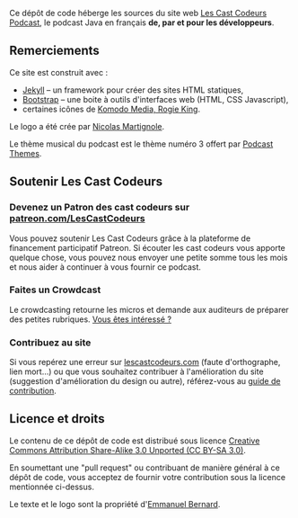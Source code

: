 Ce dépôt de code héberge les sources du site web [Les Cast Codeurs Podcast](https://lescastcodeurs.com/), le podcast Java en français **de, par et pour les
développeurs**.

## Remerciements

Ce site est construit avec :

- [Jekyll](https://jekyllrb.com) – un framework pour créer des sites HTML statiques,
- [Bootstrap](https://getbootstrap.com/) – une boite à outils d'interfaces web (HTML, CSS Javascript),
- certaines icônes de [Komodo Media, Rogie King](http://www.komodomedia.com).

Le logo a été crée par [Nicolas Martignole](https://www.touilleur-express.fr/).

Le thème musical du podcast est le thème numéro 3 offert par [Podcast Themes](https://www.podcastthemes.com/).


## Soutenir Les Cast Codeurs

### Devenez un Patron des cast codeurs sur [patreon.com/LesCastCodeurs](https://www.patreon.com/LesCastCodeurs)

Vous pouvez soutenir Les Cast Codeurs grâce à la plateforme de financement participatif Patreon. Si écouter les cast codeurs vous apporte quelque chose, vous
pouvez nous envoyer une petite somme tous les mois et nous aider à continuer à vous fournir ce podcast.

### Faites un Crowdcast

Le crowdcasting retourne les micros et demande aux auditeurs de préparer des petites rubriques. [Vous êtes intéressé ?](https://lescastcodeurs.com/crowdcasting/)

### Contribuez au site

Si vous repérez une erreur sur [lescastcodeurs.com](https://lescastcodeurs.com) (faute d'orthographe, lien mort...) ou que vous souhaitez contribuer à
l'amélioration du site (suggestion d'amélioration du design ou autre), référez-vous au [guide de contribution](CONTRIBUTING.md).


## Licence et droits

Le contenu de ce dépôt de code est distribué sous licence [Creative Commons Attribution Share-Alike 3.0 Unported (CC BY-SA 3.0)](http://creativecommons.org/licenses/by-sa/3.0/).

En soumettant une "pull request" ou contribuant de manière général à ce dépôt de code, vous acceptez de fournir votre contribution sous la licence mentionnée
ci-dessus.

Le texte et le logo sont la propriété d'[Emmanuel Bernard](http://emmanuelbernard.com).
